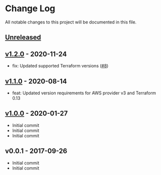 # Change Log

All notable changes to this project will be documented in this file.

<a name="unreleased"></a>
## [Unreleased]



<a name="v1.2.0"></a>
## [v1.2.0] - 2020-11-24

- fix: Updated supported Terraform versions ([#8](https://github.com/terraform-aws-modules/terraform-aws-customer-gateway/issues/8))


<a name="v1.1.0"></a>
## [v1.1.0] - 2020-08-14

- feat: Updated version requirements for AWS provider v3 and Terraform 0.13


<a name="v1.0.0"></a>
## [v1.0.0] - 2020-01-27

- Initial commit
- Initial commit
- Initial commit


<a name="v0.0.1"></a>
## v0.0.1 - 2017-09-26

- Initial commit
- Initial commit


[Unreleased]: https://github.com/terraform-aws-modules/terraform-aws-customer-gateway/compare/v1.2.0...HEAD
[v1.2.0]: https://github.com/terraform-aws-modules/terraform-aws-customer-gateway/compare/v1.1.0...v1.2.0
[v1.1.0]: https://github.com/terraform-aws-modules/terraform-aws-customer-gateway/compare/v1.0.0...v1.1.0
[v1.0.0]: https://github.com/terraform-aws-modules/terraform-aws-customer-gateway/compare/v0.0.1...v1.0.0
